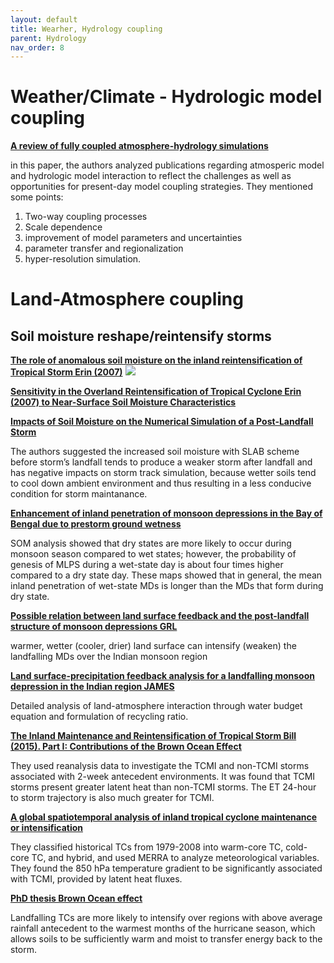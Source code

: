 ```yaml
---
layout: default
title: Wearher, Hydrology coupling
parent: Hydrology
nav_order: 8
---
```


# Weather/Climate - Hydrologic model coupling

__[A review of fully coupled atmosphere-hydrology simulations](https://link.springer.com/article/10.1007/s11442-019-1610-5)__

in this paper, the authors analyzed publications regarding atmosperic model and hydrologic model interaction to reflect the challenges as well as opportunities for present-day model coupling strategies. They mentioned some points:

1. Two-way coupling processes
2. Scale dependence
3. improvement of model parameters and uncertainties
4. parameter transfer and regionalization
5. hyper-resolution simulation.

# Land-Atmosphere coupling

## Soil moisture reshape/reintensify storms

__[The role of anomalous soil moisture on the inland reintensification of Tropical Storm Erin (2007)](https://link.springer.com/article/10.1007/s11069-011-9966-6)__
<img src="https://media.springernature.com/full/springer-static/image/art%3A10.1007%2Fs11069-011-9966-6/MediaObjects/11069_2011_9966_Fig9_HTML.gif?as=webp">

__[Sensitivity in the Overland Reintensification of Tropical Cyclone Erin (2007) to Near-Surface Soil Moisture Characteristics](https://journals.ametsoc.org/view/journals/mwre/139/12/2011mwr3593.1.xml)__

__[Impacts of Soil Moisture on the Numerical Simulation of a Post-Landfall Storm](https://link.springer.com/article/10.1007%2Fs13351-019-8002-8)__

The authors suggested the increased soil moisture with SLAB scheme before storm’s landfall tends to produce a weaker storm after landfall and has negative impacts on storm track simulation, because wetter soils tend to cool down ambient environment and thus resulting in a less conducive condition for storm maintanance.

__[Enhancement of inland penetration of monsoon depressions in the Bay of Bengal due to prestorm ground wetness](https://agupubs.onlinelibrary.wiley.com/doi/full/10.1002/wrcr.20301)__

SOM analysis showed that dry states are more likely to occur during monsoon season compared to wet states; however, the probability of genesis of MLPS during a wet-state day is about four times higher compared to a dry state day. These maps showed that in general, the mean inland penetration of wet-state MDs is longer than the MDs that form during dry state.

__[Possible relation between land surface feedback and the post-landfall structure of monsoon depressions GRL](https://agupubs.onlinelibrary.wiley.com/doi/full/10.1029/2009GL037781)__

warmer, wetter (cooler, drier) land surface can intensify (weaken) the landfalling MDs over the Indian monsoon region

__[Land surface-precipitation feedback analysis for a landfalling monsoon depression in the Indian region JAMES](https://agupubs.onlinelibrary.wiley.com/doi/full/10.1002/2016MS000829)__

Detailed analysis of land-atmosphere interaction through water budget equation and formulation of recycling ratio.


__[The Inland Maintenance and Reintensification of Tropical Storm Bill (2015). Part I: Contributions of the Brown Ocean Effect](https://journals.ametsoc.org/view/journals/hydr/22/10/JHM-D-20-0150.1.xml#bib1)__

They used reanalysis data to investigate the TCMI and non-TCMI storms associated with 2-week antecedent environments. It was found that TCMI storms present greater latent heat than non-TCMI storms. The ET 24-hour to storm trajectory is also much greater for TCMI.

__[A global spatiotemporal analysis of inland tropical cyclone maintenance or intensification](https://rmets.onlinelibrary.wiley.com/doi/10.1002/joc.3693)__

They classified historical TCs from 1979-2008 into warm-core TC, cold-core TC, and hybrid, and used MERRA to analyze meteorological variables. They found the 850 hPa temperature gradient to be significantly associated with TCMI, provided by latent heat fluxes.

__[PhD thesis Brown Ocean effect](https://getd.libs.uga.edu/pdfs/andersen_theresa_k_201308_phd.pdf)__

Landfalling TCs are more likely to intensify over regions with above average rainfall antecedent to the warmest months of the hurricane season, which allows soils to be sufficiently warm and moist to transfer energy back to the storm.
